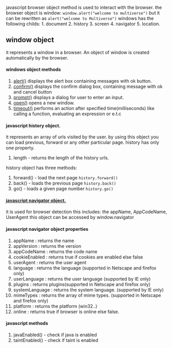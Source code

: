 javascript browser object method is used to interact with the browser.
the browser object is window:
    `window.alert("welcome to multiverse")` but it can be rewritten as `alert("welcome to Multiverse")`
windows has the following childs:
    1. document
    2. history
    3. screen
    4. navigator
    5. location.
## window object
it represents a window in a browser. An object of window is created automatically by the browser.
#### windows object methods
1. [alert()](./src/alert.js)
    displays the alert box containing messages with ok button.
2. [confirm()](./src/confirm.js)
    displays the confirm dialog box, containing message with ok and cancel button
3. [prompt()](./src/prompt.js)
    displays a dialog for user to enter an input.
4. [open()](./src/open.js)
    opens a new window.
5. [timeout()](./src/timeout.js)
    performs an action after specified time(milliseconds) like calling a function, evaluating an expression or e.t.c

#### javascript history object.
it represents an array of urls visited by the user.
by using this object you can load previous, forward or any other particular page.
history has only one property.
1. length - returns the length of the history urls.

history object has three methods:
1. forward() - load the next page
    `history.forward()`
2. back() - loads the previous page
    `history.back()`
3. go() - loads a given page number
    `history.go()`

#### [javascript navigator object.](./src/navigator.js)
it is used for browser detection
this includes: the appName, AppCodeName, UserAgent
this object can be accessed by window.navigator
#### javascript navigator object properties
1. appName : returns the name
2. appVersion : returns the version 
3. appCodeName : returns the code name
4. cookieEnabled : returns true if cookies are enabled else false
5. userAgent : returns the user agent
6. language : returns the language (supported in Netscape and firefox only)
7. userLanguage : returns the user language (supported by IE only)
8. plugins : returns plugins(supported in Netscape  and firefox only)
9. systemLanguage : returns the system language. (supported by IE only)
10. mimeTypes : returns the array of mime types. (supported in Netscape  and firefox only)
11. platform : returns the platform (win32..)
12. online : returns true if browser is online else false.

#### javascript methods
1. javaEnabled() - check if java is enabled
2. taintEnabled() - check if taint is enabled